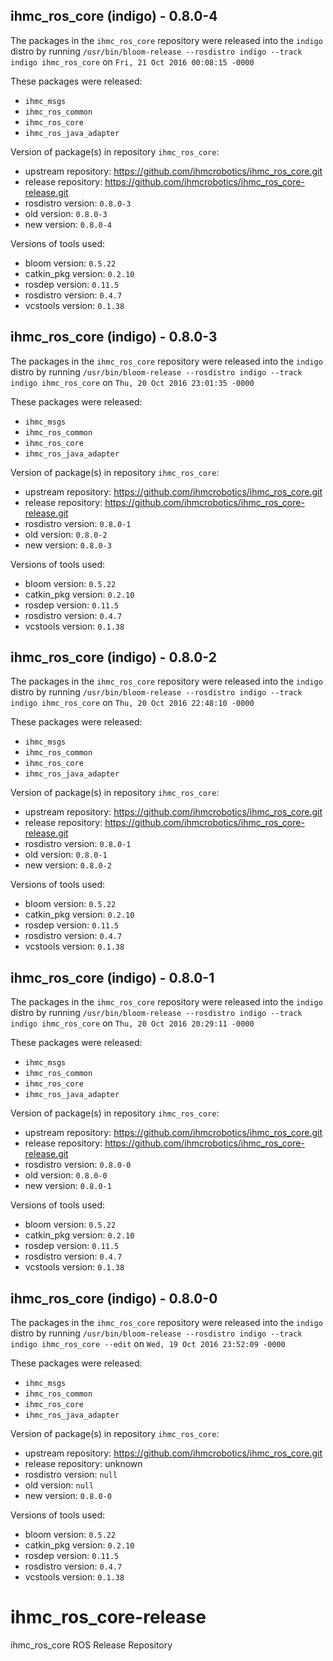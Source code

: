 ## ihmc_ros_core (indigo) - 0.8.0-4

The packages in the `ihmc_ros_core` repository were released into the `indigo` distro by running `/usr/bin/bloom-release --rosdistro indigo --track indigo ihmc_ros_core` on `Fri, 21 Oct 2016 00:08:15 -0000`

These packages were released:
- `ihmc_msgs`
- `ihmc_ros_common`
- `ihmc_ros_core`
- `ihmc_ros_java_adapter`

Version of package(s) in repository `ihmc_ros_core`:

- upstream repository: https://github.com/ihmcrobotics/ihmc_ros_core.git
- release repository: https://github.com/ihmcrobotics/ihmc_ros_core-release.git
- rosdistro version: `0.8.0-3`
- old version: `0.8.0-3`
- new version: `0.8.0-4`

Versions of tools used:

- bloom version: `0.5.22`
- catkin_pkg version: `0.2.10`
- rosdep version: `0.11.5`
- rosdistro version: `0.4.7`
- vcstools version: `0.1.38`


## ihmc_ros_core (indigo) - 0.8.0-3

The packages in the `ihmc_ros_core` repository were released into the `indigo` distro by running `/usr/bin/bloom-release --rosdistro indigo --track indigo ihmc_ros_core` on `Thu, 20 Oct 2016 23:01:35 -0000`

These packages were released:
- `ihmc_msgs`
- `ihmc_ros_common`
- `ihmc_ros_core`
- `ihmc_ros_java_adapter`

Version of package(s) in repository `ihmc_ros_core`:

- upstream repository: https://github.com/ihmcrobotics/ihmc_ros_core.git
- release repository: https://github.com/ihmcrobotics/ihmc_ros_core-release.git
- rosdistro version: `0.8.0-1`
- old version: `0.8.0-2`
- new version: `0.8.0-3`

Versions of tools used:

- bloom version: `0.5.22`
- catkin_pkg version: `0.2.10`
- rosdep version: `0.11.5`
- rosdistro version: `0.4.7`
- vcstools version: `0.1.38`


## ihmc_ros_core (indigo) - 0.8.0-2

The packages in the `ihmc_ros_core` repository were released into the `indigo` distro by running `/usr/bin/bloom-release --rosdistro indigo --track indigo ihmc_ros_core` on `Thu, 20 Oct 2016 22:48:10 -0000`

These packages were released:
- `ihmc_msgs`
- `ihmc_ros_common`
- `ihmc_ros_core`
- `ihmc_ros_java_adapter`

Version of package(s) in repository `ihmc_ros_core`:

- upstream repository: https://github.com/ihmcrobotics/ihmc_ros_core.git
- release repository: https://github.com/ihmcrobotics/ihmc_ros_core-release.git
- rosdistro version: `0.8.0-1`
- old version: `0.8.0-1`
- new version: `0.8.0-2`

Versions of tools used:

- bloom version: `0.5.22`
- catkin_pkg version: `0.2.10`
- rosdep version: `0.11.5`
- rosdistro version: `0.4.7`
- vcstools version: `0.1.38`


## ihmc_ros_core (indigo) - 0.8.0-1

The packages in the `ihmc_ros_core` repository were released into the `indigo` distro by running `/usr/bin/bloom-release --rosdistro indigo --track indigo ihmc_ros_core` on `Thu, 20 Oct 2016 20:29:11 -0000`

These packages were released:
- `ihmc_msgs`
- `ihmc_ros_common`
- `ihmc_ros_core`
- `ihmc_ros_java_adapter`

Version of package(s) in repository `ihmc_ros_core`:

- upstream repository: https://github.com/ihmcrobotics/ihmc_ros_core.git
- release repository: https://github.com/ihmcrobotics/ihmc_ros_core-release.git
- rosdistro version: `0.8.0-0`
- old version: `0.8.0-0`
- new version: `0.8.0-1`

Versions of tools used:

- bloom version: `0.5.22`
- catkin_pkg version: `0.2.10`
- rosdep version: `0.11.5`
- rosdistro version: `0.4.7`
- vcstools version: `0.1.38`


## ihmc_ros_core (indigo) - 0.8.0-0

The packages in the `ihmc_ros_core` repository were released into the `indigo` distro by running `/usr/bin/bloom-release --rosdistro indigo --track indigo ihmc_ros_core --edit` on `Wed, 19 Oct 2016 23:52:09 -0000`

These packages were released:
- `ihmc_msgs`
- `ihmc_ros_common`
- `ihmc_ros_core`
- `ihmc_ros_java_adapter`

Version of package(s) in repository `ihmc_ros_core`:

- upstream repository: https://github.com/ihmcrobotics/ihmc_ros_core.git
- release repository: unknown
- rosdistro version: `null`
- old version: `null`
- new version: `0.8.0-0`

Versions of tools used:

- bloom version: `0.5.22`
- catkin_pkg version: `0.2.10`
- rosdep version: `0.11.5`
- rosdistro version: `0.4.7`
- vcstools version: `0.1.38`


# ihmc_ros_core-release
ihmc_ros_core ROS Release Repository
